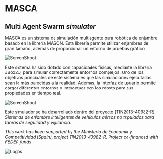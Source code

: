 # MASCA
## Multi Agent Swarm *simulator*

MASCA es un sistema de simulación multiagente para robótica de enjambre basado en la librería MASON. Esta librería permite utilizar enjambres de gran tamaño, además de proporcionar un entorno de pruebas gráfico.

![ScreenShoot](https://github.com/i3a/masca/blob/master/screenshots/01.png)

Este sistema ha sido dotado con capacidades físicas, mediante la librería JBox2D, para simular correctamente entornos complejos. Uno de los objetivos principales de este sistema es que las simulaciones ejecutadas sean lo más parecidas a la realidad. Además, la interfaz de usuario permite cargar diferentes entornos o interactuar con los robots para sus propiedades en tiempo real.

![ScreenShoot](https://github.com/i3a/masca/blob/master/screenshots/05.png)

Este simulador se ha desarrollado dentro del proyecto [TIN2013-40982-R] *Sistemas de enjambre inteligentes de vehículos aéreos no tripulados para tareas de seguridad y vigilancia*.

*This work has been supported by the Ministerio de Economía y Competitividad (Spain), project TIN2013-40982-R. Project co-financed with FEDER funds*

![Logos](https://github.com/i3a/masca/blob/master/logo.jpg)
